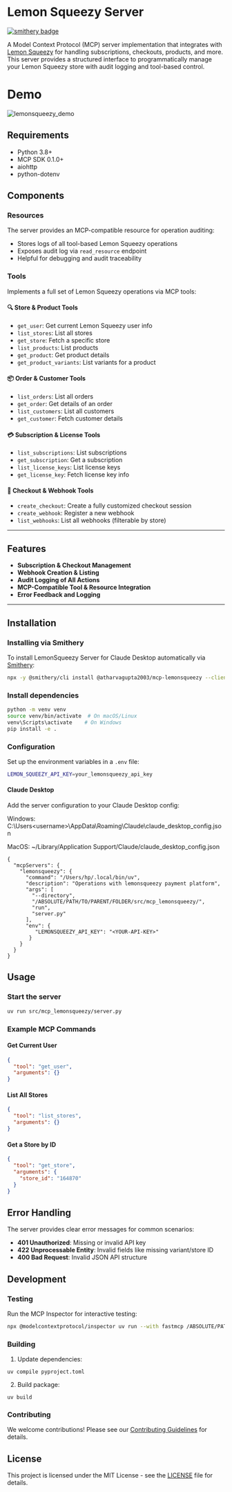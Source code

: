 # Lemon Squeezy Server
[![smithery badge](https://smithery.ai/badge/@atharvagupta2003/mcp-lemonsqueezy)](https://smithery.ai/server/@atharvagupta2003/mcp-lemonsqueezy)

A Model Context Protocol (MCP) server implementation that integrates with [Lemon Squeezy](https://www.lemonsqueezy.com/) for handling subscriptions, checkouts, products, and more. This server provides a structured interface to programmatically manage your Lemon Squeezy store with audit logging and tool-based control.


# Demo
![lemonsqueezy_demo](https://github.com/user-attachments/assets/ad2372c2-adfd-4a3f-b300-005d5f175b85)


## Requirements
- Python 3.8+
- MCP SDK 0.1.0+
- aiohttp
- python-dotenv

## Components

### Resources
The server provides an MCP-compatible resource for operation auditing:

- Stores logs of all tool-based Lemon Squeezy operations
- Exposes audit log via `read_resource` endpoint
- Helpful for debugging and audit traceability

### Tools
Implements a full set of Lemon Squeezy operations via MCP tools:

#### 🔍 Store & Product Tools
- `get_user`: Get current Lemon Squeezy user info  
- `list_stores`: List all stores  
- `get_store`: Fetch a specific store  
- `list_products`: List products  
- `get_product`: Get product details  
- `get_product_variants`: List variants for a product  

#### 📦 Order & Customer Tools
- `list_orders`: List all orders  
- `get_order`: Get details of an order  
- `list_customers`: List all customers  
- `get_customer`: Fetch customer details  

#### 💳 Subscription & License Tools
- `list_subscriptions`: List subscriptions  
- `get_subscription`: Get a subscription  
- `list_license_keys`: List license keys  
- `get_license_key`: Fetch license key info  

#### 🛒 Checkout & Webhook Tools
- `create_checkout`: Create a fully customized checkout session  
- `create_webhook`: Register a new webhook  
- `list_webhooks`: List all webhooks (filterable by store)

---

## Features
- **Subscription & Checkout Management**
- **Webhook Creation & Listing**
- **Audit Logging of All Actions**
- **MCP-Compatible Tool & Resource Integration**
- **Error Feedback and Logging**

---

## Installation

### Installing via Smithery

To install LemonSqueezy Server for Claude Desktop automatically via [Smithery](https://smithery.ai/server/@atharvagupta2003/mcp-lemonsqueezy):

```bash
npx -y @smithery/cli install @atharvagupta2003/mcp-lemonsqueezy --client claude
```

### Install dependencies
```sh
python -m venv venv
source venv/bin/activate  # On macOS/Linux
venv\Scripts\activate    # On Windows
pip install -e .
```

### Configuration
Set up the environment variables in a `.env` file:
```sh
LEMON_SQUEEZY_API_KEY=your_lemonsqueezy_api_key
```

#### Claude Desktop

Add the server configuration to your Claude Desktop config:

Windows: C:\Users\<username>\AppData\Roaming\Claude\claude_desktop_config.json

MacOS: ~/Library/Application Support/Claude/claude_desktop_config.json

```
{
  "mcpServers": {
    "lemonsqueezy": {
      "command": "/Users/hp/.local/bin/uv",
      "description": "Operations with lemonsqueezy payment platform",
      "args": [
        "--directory",
        "/ABSOLUTE/PATH/TO/PARENT/FOLDER/src/mcp_lemonsqueezy/",
        "run",
        "server.py"
      ],
      "env": {
         "LEMONSQUEEZY_API_KEY": "<YOUR-API-KEY>"
       }
    }
  }
}
```

## Usage

### Start the server
```sh
uv run src/mcp_lemonsqueezy/server.py
```


### Example MCP Commands

#### Get Current User
```json
{
  "tool": "get_user",
  "arguments": {}
}

```

#### List All Stores
```json
{
  "tool": "list_stores",
  "arguments": {}
}

```

#### Get a Store by ID
```json
{
  "tool": "get_store",
  "arguments": {
    "store_id": "164870"
  }
}

```


## Error Handling
The server provides clear error messages for common scenarios:
- **401 Unauthorized**: Missing or invalid API key
- **422 Unprocessable Entity**: Invalid fields like missing variant/store ID
- **400 Bad Request**: Invalid JSON API structure

## Development
### Testing
Run the MCP Inspector for interactive testing:
```sh
npx @modelcontextprotocol/inspector uv run --with fastmcp /ABSOLUTE/PATH/TO/PARENT/FOLDER/src/mcp_lemonsqueezy/server.py
```

### Building
1. Update dependencies:
```
uv compile pyproject.toml
```
2. Build package:
```
uv build
```

### Contributing
We welcome contributions! Please see our [Contributing Guidelines](CONTRIBUTING.md) for details.

## License
This project is licensed under the MIT License - see the [LICENSE](LICENSE) file for details.
